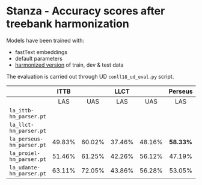 # Stanza - Accuracy scores after treebank harmonization

Models have been trained with:
* fastText embeddings
* default parameters
* [harmonized version](https://github.com/fjambe/Latin-variability/tree/main/harmonization/harmonized-treebanks) of train, dev & test data

The evaluation is carried out through UD `conll18_ud_eval.py` script.

||ITTB||LLCT||Perseus||PROIEL||UDante||
| --- | :---: | :---: | :---: | :---: | :---: | :---: | :---: | :---: | :---: | :---: |
||LAS|UAS|LAS|UAS|LAS|UAS|LAS|UAS|LAS|UAS|
|`la_ittb-hm_parser.pt`|||||||||||
|`la_llct-hm_parser.pt`|||||||||||
|`la_perseus-hm_parser.pt`|49.83%|60.02%|37.46%|48.16%|**58.33%**|**67.94%**|55.85%|65.01%|38.74%|51.84%|
|`la_proiel-hm_parser.pt`|51.46%|61.25%|42.26%|56.12%|47.19%|58.50%|**80.75%**|**84.31%**|40.92%|53.17%|
|`la_udante-hm_parser.pt`|63.11%|72.05%|43.86%|56.28%|53.05%|63.77%|53.05%|63.86%|**57.91%**|**67.22%**|
